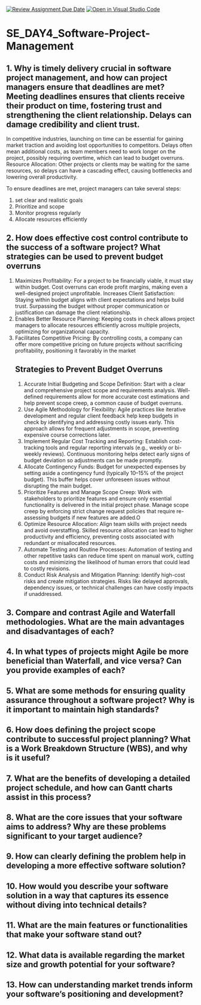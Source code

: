 [![Review Assignment Due Date](https://classroom.github.com/assets/deadline-readme-button-22041afd0340ce965d47ae6ef1cefeee28c7c493a6346c4f15d667ab976d596c.svg)](https://classroom.github.com/a/9pw6JKcu)
[![Open in Visual Studio Code](https://classroom.github.com/assets/open-in-vscode-2e0aaae1b6195c2367325f4f02e2d04e9abb55f0b24a779b69b11b9e10269abc.svg)](https://classroom.github.com/online_ide?assignment_repo_id=17056373&assignment_repo_type=AssignmentRepo)
# SE_DAY4_Software-Project-Management
## 1. Why is timely delivery crucial in software project management, and how can project managers ensure that deadlines are met?Meeting deadlines ensures that clients receive their product on time, fostering trust and strengthening the client relationship. Delays can damage credibility and client trust.
In competitive industries, launching on time can be essential for gaining market traction and avoiding lost opportunities to competitors.
  Delays often mean additional costs, as team members need to work longer on the project, possibly requiring overtime, which can lead to budget overruns.
 Resource Allocation: Other projects or clients may be waiting for the same resources, so delays can have a cascading effect, causing bottlenecks and lowering overall productivity.

 To ensure deadlines are met, project managers can take several steps:
 1. set clear and realistic goals
 2. Prioritize and scope
 3. Monitor progress regularly
 4. Allocate resources efficiently
     
## 2. How does effective cost control contribute to the success of a software project? What strategies can be used to prevent budget overruns
1. Maximizes Profitability: For a project to be financially viable, it must stay within budget. Cost overruns can erode profit margins, making even a well-designed project unprofitable.
Increases Client Satisfaction: Staying within budget aligns with client expectations and helps build trust. Surpassing the budget without proper communication or justification can damage the client relationship.
2. Enables Better Resource Planning: Keeping costs in check allows project managers to allocate resources efficiently across multiple projects, optimizing for organizational capacity.
3. Facilitates Competitive Pricing: By controlling costs, a company can offer more competitive pricing on future projects without sacrificing profitability, positioning it favorably in the market
   ## Strategies to Prevent Budget Overruns
   1. Accurate Initial Budgeting and Scope Definition: Start with a clear and comprehensive project scope and requirements analysis. Well-defined requirements allow for more accurate cost estimations and help prevent scope creep, a common cause of budget overruns.
   2. Use Agile Methodology for Flexibility: Agile practices like iterative development and regular client feedback help keep budgets in check by identifying and addressing costly issues early. This approach allows for frequent adjustments in scope, preventing expensive course corrections later.
   3. Implement Regular Cost Tracking and Reporting: Establish cost-tracking tools and regular reporting intervals (e.g., weekly or bi-weekly reviews). Continuous monitoring helps detect early signs of budget deviation so adjustments can be made promptly.
   4. Allocate Contingency Funds: Budget for unexpected expenses by setting aside a contingency fund (typically 10–15% of the project budget). This buffer helps cover unforeseen issues without disrupting the main budget.
   5. Prioritize Features and Manage Scope Creep: Work with stakeholders to prioritize features and ensure only essential functionality is delivered in the initial project phase. Manage scope creep by enforcing strict change request policies that require re-assessing budgets if new features are added.O
   6. Optimize Resource Allocation: Align team skills with project needs and avoid overstaffing. Skilled resource allocation can lead to higher productivity and efficiency, preventing costs associated with redundant or misallocated resources.
   7. Automate Testing and Routine Processes: Automation of testing and other repetitive tasks can reduce time spent on manual work, cutting costs and minimizing the likelihood of human errors that could lead to costly revisions.
   8. Conduct Risk Analysis and Mitigation Planning: Identify high-cost risks and create mitigation strategies. Risks like delayed approvals, dependency issues, or technical challenges can have costly impacts if unaddressed.
## 3. Compare and contrast Agile and Waterfall methodologies. What are the main advantages and disadvantages of each?
## 4. In what types of projects might Agile be more beneficial than Waterfall, and vice versa? Can you provide examples of each?
## 5. What are some methods for ensuring quality assurance throughout a software project? Why is it important to maintain high standards?
## 6. How does defining the project scope contribute to successful project planning? What is a Work Breakdown Structure (WBS), and why is it useful?
## 7. What are the benefits of developing a detailed project schedule, and how can Gantt charts assist in this process?
## 8. What are the core issues that your software aims to address? Why are these problems significant to your target audience?
## 9. How can clearly defining the problem help in developing a more effective software solution?
## 10. How would you describe your software solution in a way that captures its essence without diving into technical details?
## 11. What are the main features or functionalities that make your software stand out?
## 12. What data is available regarding the market size and growth potential for your software?
## 13. How can understanding market trends inform your software’s positioning and development?
